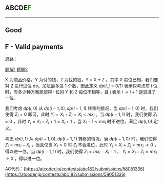 ## ABCDE<font color=green>F</font>

---

## Good

## F - Valid payments

思路：

[题解1](https://blog.csdn.net/weixin_45750972/article/details/114436588) [题解2](https://www.luogu.com.cn/problem/solution/AT_abc182_f)

X 为商品价格，Y 为付的钱，Z 为找的钱，Y = X + Z ，其中 X 每位已知，我们要对 Z 进行进位 dp。加法最多进 1 个数，因此定义 $dp(i, j = 0/1)$ 表示只考虑前 i 位时，有多少种方案能使得 i 位的 Y 和 Z 每位不相等，且 j 表示 $i\rightarrow i + 1$ 是否进了一位。

我们考虑 $dp(i, 0)$ 从 $dp(i - 1, 0), dp(i - 1, 1)$ 转移的情况，当 $dp(i - 1, 0)$ 时，我们使得 $Z_i = 0$ 即可，此时 $Y_i=X_i+Z_i=X_i<mx_i$ 。当 $dp(i - 1, 1)$ 时，我们使得 $Z_i = 0$ ，此时 $Y_i=X_i+Z_i+1=X_i+1$ ，当 $X_i+1<mx_i$ 时不进位，满足 $dp(i, 0)$ 定义。

考虑 $dp(i, 1)$ 从 $dp(i - 1, 0), dp(i - 1, 1)$ 转移的情况，当 $dp(i - 1, 0)$ 时，我们使得 $Z_i=mx_i-X_i$ ，当且仅当 $X_1>0$ 时 $Z_i$ 不会进位，此时 $Y_i=X_i+Z_i=mx_i\rightarrow 0$ ，得以进一位。当 $dp(i - 1, 1)$ 时，我们使得 $Z_i=mx_i-X_i-1$ ， $Y_i=X_i+Z_i=mx_i\rightarrow 0$ ，得以进一位。

AC代码：[https://atcoder.jp/contests/abc182/submissions/58051336](https://atcoder.jp/contests/abc182/submissions/58051336)